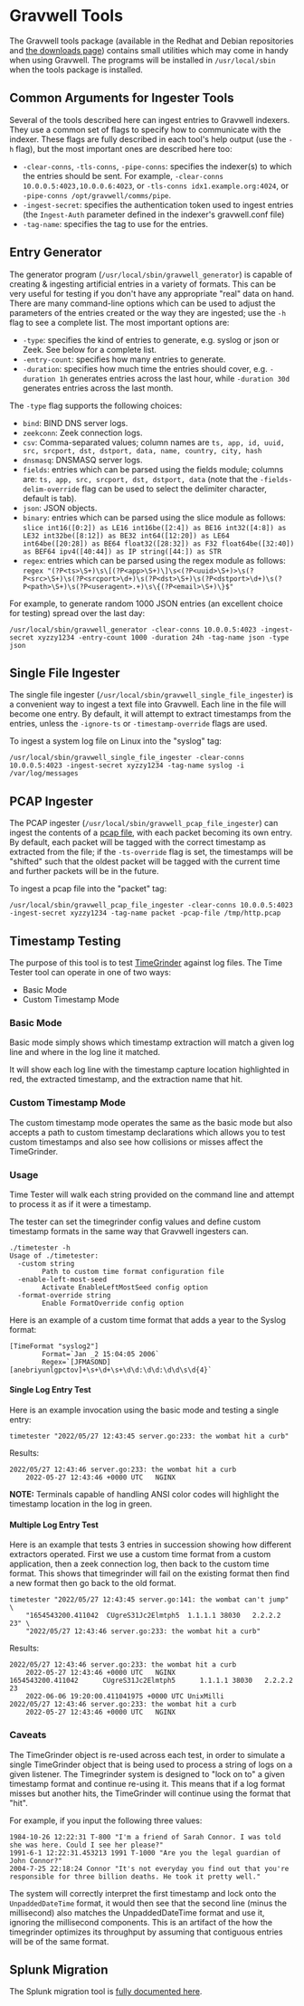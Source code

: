 # Gravwell Tools

The Gravwell tools package (available in the Redhat and Debian repositories and [the downloads page](#!quickstart/downloads.md)) contains small utilities which may come in handy when using Gravwell. The programs will be installed in `/usr/local/sbin` when the tools package is installed.

## Common Arguments for Ingester Tools

Several of the tools described here can ingest entries to Gravwell indexers. They use a common set of flags to specify how to communicate with the indexer. These flags are fully described in each tool's help output (use the `-h` flag), but the most important ones are described here too:

* `-clear-conns`, `-tls-conns`, `-pipe-conns`: specifies the indexer(s) to which the entries should be sent. For example, `-clear-conns 10.0.0.5:4023,10.0.0.6:4023`, or `-tls-conns idx1.example.org:4024`, or `-pipe-conns /opt/gravwell/comms/pipe`.
* `-ingest-secret`: specifies the authentication token used to ingest entries (the `Ingest-Auth` parameter defined in the indexer's gravwell.conf file)
* `-tag-name`: specifies the tag to use for the entries.

## Entry Generator

The generator program (`/usr/local/sbin/gravwell_generator`) is capable of creating & ingesting artificial entries in a variety of formats. This can be very useful for testing if you don't have any appropriate "real" data on hand. There are many command-line options which can be used to adjust the parameters of the entries created or the way they are ingested; use the `-h` flag to see a complete list. The most important options are:

* `-type`: specifies the kind of entries to generate, e.g. syslog or json or Zeek. See below for a complete list.
* `-entry-count`: specifies how many entries to generate.
* `-duration`: specifies how much time the entries should cover, e.g. `-duration 1h` generates entries across the last hour, while `-duration 30d` generates entries across the last month.

The `-type` flag supports the following choices:

* `bind`: BIND DNS server logs.
* `zeekconn`: Zeek connection logs.
* `csv`: Comma-separated values; column names are `ts, app, id, uuid, src, srcport, dst, dstport, data, name, country, city, hash`
* `dnsmasq`: DNSMASQ server logs.
* `fields`: entries which can be parsed using the fields module; columns are: `ts, app, src, srcport, dst, dstport, data` (note that the `-fields-delim-override` flag can be used to select the delimiter character, default is tab).
* `json`: JSON objects.
* `binary`: entries which can be parsed using the slice module as follows: `slice int16([0:2]) as LE16 int16be([2:4]) as BE16 int32([4:8]) as LE32 int32be([8:12]) as BE32 int64([12:20]) as LE64 int64be([20:28]) as BE64 float32([28:32]) as F32 float64be([32:40]) as BEF64 ipv4([40:44]) as IP string([44:]) as STR`
* `regex`: entries which can be parsed using the regex module as follows: `regex "(?P<ts>\S+)\s\[(?P<app>\S+)\]\s<(?P<uuid>\S+)>\s(?P<src>\S+)\s(?P<srcport>\d+)\s(?P<dst>\S+)\s(?P<dstport>\d+)\s(?P<path>\S+)\s(?P<useragent>.+)\s\{(?P<email>\S+)\}$"`

For example, to generate random 1000 JSON entries (an excellent choice for testing) spread over the last day:

```
/usr/local/sbin/gravwell_generator -clear-conns 10.0.0.5:4023 -ingest-secret xyzzy1234 -entry-count 1000 -duration 24h -tag-name json -type json
```

## Single File Ingester

The single file ingester (`/usr/local/sbin/gravwell_single_file_ingester`) is a convenient way to ingest a text file into Gravwell. Each line in the file will become one entry. By default, it will attempt to extract timestamps from the entries, unless the `-ignore-ts` or `-timestamp-override` flags are used.

To ingest a system log file on Linux into the "syslog" tag:

```
/usr/local/sbin/gravwell_single_file_ingester -clear-conns 10.0.0.5:4023 -ingest-secret xyzzy1234 -tag-name syslog -i /var/log/messages
```

## PCAP Ingester

The PCAP ingester (`/usr/local/sbin/gravwell_pcap_file_ingester`) can ingest the contents of a [pcap file](https://en.wikipedia.org/wiki/Pcap), with each packet becoming its own entry. By default, each packet will be tagged with the correct timestamp as extracted from the file; if the `-ts-override` flag is set, the timestamps will be "shifted" such that the oldest packet will be tagged with the current time and further packets will be in the future.

To ingest a pcap file into the "packet" tag:

```
/usr/local/sbin/gravwell_pcap_file_ingester -clear-conns 10.0.0.5:4023 -ingest-secret xyzzy1234 -tag-name packet -pcap-file /tmp/http.pcap
```

## Timestamp Testing

The purpose of this tool is to test [TimeGrinder](https://pkg.go.dev/github.com/gravwell/gravwell/v3/timegrinder) against log files.  The Time Tester tool can operate in one of two ways:

* Basic Mode
* Custom Timestamp Mode


### Basic Mode
Basic mode simply shows which timestamp extraction will match a given log line and where in the log line it matched.

It will show each log line with the timestamp capture location highlighted in red, the extracted timestamp, and the extraction name that hit.

### Custom Timestamp Mode

The custom timestamp mode operates the same as the basic mode but also accepts a path to custom timestamp declarations which allows you to test custom timestamps and also see how collisions or misses affect the TimeGrinder.

### Usage

Time Tester will walk each string provided on the command line and attempt to process it as if it were a timestamp.

The tester can set the timegrinder config values and define custom timestamp formats in the same way that Gravwell ingesters can.

```
./timetester -h
Usage of ./timetester:
  -custom string
        Path to custom time format configuration file
  -enable-left-most-seed
        Activate EnableLeftMostSeed config option
  -format-override string
        Enable FormatOverride config option
```

Here is an example of a custom time format that adds a year to the Syslog format:
```
[TimeFormat "syslog2"]
        Format=`Jan _2 15:04:05 2006`
        Regex=`[JFMASOND][anebriyunlgpctov]+\s+\d+\s+\d\d:\d\d:\d\d\s\d{4}`
```

#### Single Log Entry Test
Here is an example invocation using the basic mode and testing a single entry:

```
timetester "2022/05/27 12:43:45 server.go:233: the wombat hit a curb"
```


Results:

```
2022/05/27 12:43:46 server.go:233: the wombat hit a curb
	2022-05-27 12:43:46 +0000 UTC	NGINX
```

**NOTE:** Terminals capable of handling ANSI color codes will highlight the timestamp location in the log in green.

#### Multiple Log Entry Test
Here is an example that tests 3 entries in succession showing how different extractors operated.
First we use a custom time format from a custom application, then a zeek connection log, then back to the custom time format.  This shows that timegrinder will fail on the existing format then find a new format then go back to the old format.

```
timetester "2022/05/27 12:43:45 server.go:141: the wombat can't jump" \
	"1654543200.411042	CUgreS31Jc2Elmtph5	1.1.1.1	38030	2.2.2.2	23" \
	"2022/05/27 12:43:46 server.go:233: the wombat hit a curb"
```

Results:

```
2022/05/27 12:43:46 server.go:233: the wombat hit a curb
	2022-05-27 12:43:46 +0000 UTC	NGINX
1654543200.411042      CUgreS31Jc2Elmtph5      1.1.1.1 38030   2.2.2.2 23
	2022-06-06 19:20:00.411041975 +0000 UTC	UnixMilli
2022/05/27 12:43:46 server.go:233: the wombat hit a curb
	2022-05-27 12:43:46 +0000 UTC	NGINX
```

### Caveats

The TimeGrinder object is re-used across each test, in order to simulate a single TimeGrinder object that is being used to process a string of logs on a given listener.  The Timegrinder system is designed to "lock on to" a given timestamp format and continue re-using it.  This means that if a log format misses but another hits, the TimeGrinder will continue using the format that "hit".

For example, if you input the following three values:

```
1984-10-26 12:22:31 T-800 "I'm a friend of Sarah Connor. I was told she was here. Could I see her please?"
1991-6-1 12:22:31.453213 1991 T-1000 "Are you the legal guardian of John Connor?"
2004-7-25 22:18:24 Connor "It's not everyday you find out that you're responsible for three billion deaths. He took it pretty well."
```

The system will correctly interpret the first timestamp and lock onto the `UnpaddedDateTime` format, it would then see that the second line (minus the millisecond) also matches the UnpaddedDateTime format and use it, ignoring the millisecond components.  This is an artifact of the how the timegrinder optimizes its throughput by assuming that contiguous entries will be of the same format.


## Splunk Migration

The Splunk migration tool is [fully documented here](https://docs.gravwell.io/#!migrate/migrate.md).
